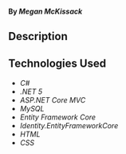 #### By _**Megan McKissack**_

## Description


## Technologies Used

- _C#_
- _.NET 5_
- _ASP.NET Core MVC_
- _MySQL_
- _Entity Framework Core_
- _Identity.EntityFrameworkCore_
- _HTML_
- _CSS_
